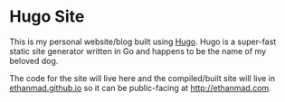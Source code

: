 # Hugo Site
  This is my personal website/blog built using [Hugo](http://gohugo.io).
  Hugo is a super-fast static site generator written in Go and happens to be the name of my beloved dog.

  The code for the site will live here and the compiled/built site will live in [ethanmad.github.io](https://github.com/ethanmad/ethanmad.github.io) so it can be public-facing at http://ethanmad.com.



